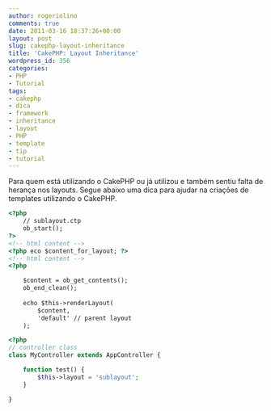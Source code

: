 ```yaml
---
author: rogeriolino
comments: true
date: 2011-03-16 18:37:26+00:00
layout: post
slug: cakephp-layout-inheritance
title: 'CakePHP: Layout Inheritance'
wordpress_id: 356
categories:
- PHP
- Tutorial
tags:
- cakephp
- dica
- framework
- inheritance
- layout
- PHP
- template
- tip
- tutorial
---
```


Para quem está utilizando o CakePHP ou já utilizou e também sentiu falta de herança nos layouts. Segue abaixo uma dica para ajudar na criações de templates utilizando o CakePHP.


    
```html
<?php
    // sublayout.ctp
    ob_start();
?>
<!-- html content -->
<?php eco $content_for_layout; ?>
<!-- html content -->
<?php

    $content = ob_get_contents();
    ob_end_clean();
    
    echo $this->renderLayout(
        $content, 
        'default' // parent layout
    );
```

```php
<?php
// controller class
class MyController extends AppController {

    function test() {
        $this->layout = 'sublayout';
    }

}
```
